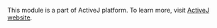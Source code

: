 This module is a part of ActiveJ platform. To learn more, visit [ActiveJ website](https://activej.io/net).